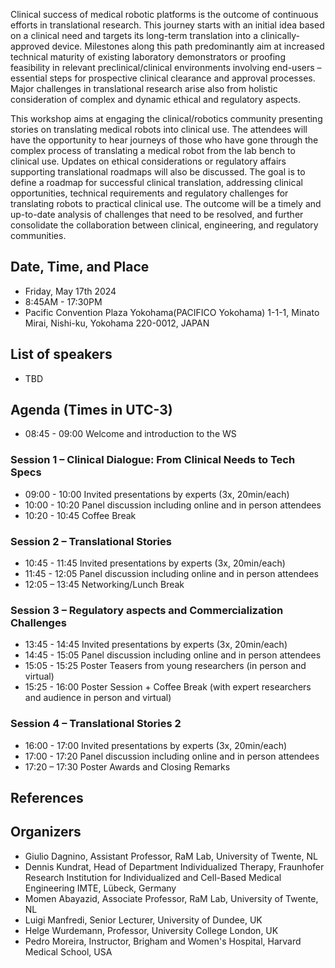Clinical success of medical robotic platforms is the outcome of continuous efforts in translational research. This journey starts with an initial idea based on a clinical need and targets its long-term translation into a clinically-approved device. Milestones along this path predominantly aim at increased technical maturity of existing laboratory demonstrators or proofing feasibility in relevant preclinical/clinical environments involving end-users – essential steps for prospective clinical clearance and approval processes. Major challenges in translational research arise also from holistic consideration of complex and dynamic ethical and regulatory aspects. 
 
This workshop aims at engaging the clinical/robotics community presenting stories on translating medical robots into clinical use. The attendees will have the opportunity to hear journeys of those who have gone through the complex process of translating a medical robot from the lab bench to clinical use. Updates on ethical considerations or regulatory affairs supporting translational roadmaps will also be discussed. 
The goal is to define a roadmap for successful clinical translation, addressing clinical opportunities, technical requirements and regulatory challenges for translating robots to practical clinical use. The outcome will be a timely and up-to-date analysis of challenges that need to be resolved, and further consolidate the collaboration between clinical, engineering, and regulatory communities. 

## Date, Time, and Place
* Friday, May 17th 2024
* 8:45AM - 17:30PM
* Pacific Convention Plaza Yokohama(PACIFICO Yokohama) 1-1-1, Minato Mirai, Nishi-ku, Yokohama 220-0012, JAPAN

## List of speakers
* TBD


## Agenda (Times in UTC-3)
* 08:45 - 09:00 Welcome and introduction to the WS
  
### Session 1 – Clinical Dialogue: From Clinical Needs to Tech Specs  
* 09:00 - 10:00 Invited presentations by experts (3x, 20min/each) 
* 10:00 - 10:20 Panel discussion including online and in person attendees 
* 10:20 - 10:45 Coffee Break 
 
### Session 2 – Translational Stories
* 10:45 - 11:45 Invited presentations by experts (3x, 20min/each) 
* 11:45 - 12:05 Panel discussion including online and in person attendees 
* 12:05 – 13:45 Networking/Lunch Break 
 
### Session 3 – Regulatory aspects and Commercialization Challenges 
* 13:45 - 14:45 Invited presentations by experts (3x, 20min/each) 
* 14:45 - 15:05 Panel discussion including online and in person attendees 
* 15:05 - 15:25 Poster Teasers from young researchers (in person and virtual) 
* 15:25 - 16:00 Poster Session + Coffee Break (with expert researchers and audience in person and virtual) 
 
### Session 4 – Translational Stories 2 
* 16:00 - 17:00 Invited presentations by experts (3x, 20min/each) 
* 17:00 - 17:20 Panel discussion including online and in person attendees 
* 17:20 – 17:30 Poster Awards and Closing Remarks 



## References


## Organizers
* Giulio Dagnino, Assistant Professor, RaM Lab, University of Twente, NL
* Dennis Kundrat,  Head of Department Individualized Therapy, Fraunhofer Research Institution for Individualized and Cell-Based Medical Engineering IMTE, Lübeck, Germany
* Momen Abayazid, Associate Professor, RaM Lab, University of Twente, NL 
* Luigi Manfredi, Senior Lecturer, University of Dundee, UK  
* Helge Wurdemann, Professor, University College London, UK  
* Pedro Moreira, Instructor, Brigham and Women's Hospital, Harvard Medical School, USA 


